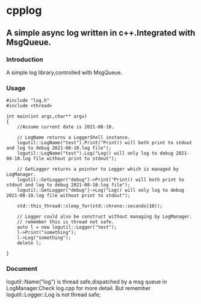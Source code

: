# cpplog

## A simple async log written in c++.Integrated with MsgQueue.

### Introduction
A simple log library,controlled with MsgQueue.


### Usage
```
#include "log.h"
#include <thread>

int main(int argc,char** argv)
{
	//Assume current date is 2021-08-10.
	
	// LogName returns a LoggerShell instance.
	logutil::LogName("test").Print("Print() will both print to stdout and log to debug 2021-08-10.log file");
	logutil::LogName("test").Log("Log() will only log to debug 2021-08-10.log file without print to stdout");
	
	// GetLogger returns a pointer to Logger which is managed by LogManager.
	logutil::GetLogger("debug")->Print("Print() will both print to stdout and log to debug 2021-08-10.log file");
	logutil::GetLogger("debug")->Log("Log() will only log to debug 2021-08-10.log file without print to stdout");

	std::this_thread::sleep_for(std::chrono::seconds(10));

	// Logger could also be construct without managing by LogManager.
	// remember this is thread not safe.
	auto l = new logutil::Logger("test");
	l->Print("something");
	l->Log("something");
	delete l;

}

```


### Document
logutil::Name("log") is thread safe,dispatched by a msg queue in LogManager.Check log.cpp for more detail.
But remember logutil::Logger::Log is not thread safe;